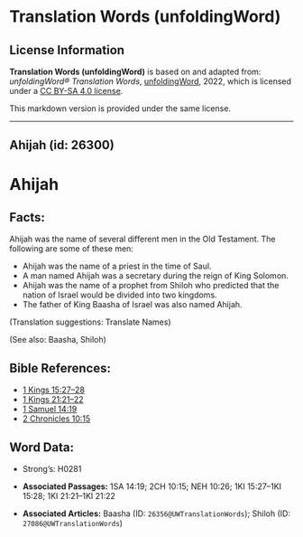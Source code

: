 # Translation Words (unfoldingWord)

## License Information

**Translation Words (unfoldingWord)** is based on and adapted from: _unfoldingWord® Translation Words_, [unfoldingWord](https://unfoldingword.org/utw), 2022, which is licensed under a [CC BY-SA 4.0 license](https://creativecommons.org/licenses/by-sa/4.0/legalcode.en).

This markdown version is provided under the same license.



--------------------------------

## Ahijah (id: 26300)

Ahijah
======

Facts:
------

Ahijah was the name of several different men in the Old Testament. The following are some of these men:

* Ahijah was the name of a priest in the time of Saul.
* A man named Ahijah was a secretary during the reign of King Solomon.
* Ahijah was the name of a prophet from Shiloh who predicted that the nation of Israel would be divided into two kingdoms.
* The father of King Baasha of Israel was also named Ahijah.

(Translation suggestions: Translate Names)

(See also: Baasha, Shiloh)

Bible References:
-----------------

* [1 Kings 15:27–28](https://ref.ly/1Kgs15:27-1Kgs15:28)
* [1 Kings 21:21–22](https://ref.ly/1Kgs21:21-1Kgs21:22)
* [1 Samuel 14:19](https://ref.ly/1Sam14:19)
* [2 Chronicles 10:15](https://ref.ly/2Chr10:15)

Word Data:
----------

* Strong’s: H0281

* **Associated Passages:** 1SA 14:19; 2CH 10:15; NEH 10:26; 1KI 15:27–1KI 15:28; 1KI 21:21–1KI 21:22
* **Associated Articles:** Baasha (ID: `26356@UWTranslationWords`); Shiloh (ID: `27086@UWTranslationWords`)

